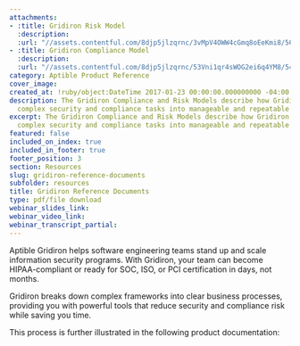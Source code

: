 ```yaml
---
attachments:
- :title: Gridiron Risk Model
  :description:
  :url: "//assets.contentful.com/8djp5jlzqrnc/3vMpV4OWW4cGmq8oEeKmi8/563a04a84e07ea032d955724eb6947be/gridiron-risk-model.pdf"
- :title: Gridiron Compliance Model
  :description:
  :url: "//assets.contentful.com/8djp5jlzqrnc/53Vni1qr4sWOG2ei6q4YM8/54d12b3aefb85b505de5be988df721a8/gridiron-compliance-model.pdf"
category: Aptible Product Reference
cover_image:
created_at: !ruby/object:DateTime 2017-01-23 00:00:00.000000000 -04:00
description: The Gridiron Compliance and Risk Models describe how Gridiron transforms
  complex security and compliance tasks into manageable and repeatable business processes.
excerpt: The Gridiron Compliance and Risk Models describe how Gridiron transforms
  complex security and compliance tasks into manageable and repeatable business processes.
featured: false
included_on_index: true
included_in_footer: true
footer_position: 3
section: Resources
slug: gridiron-reference-documents
subfolder: resources
title: Gridiron Reference Documents
type: pdf/file download
webinar_slides_link:
webinar_video_link:
webinar_transcript_partial:
---
```


Aptible Gridiron helps software engineering teams stand up and scale information security programs. With Gridiron, your team can become HIPAA-compliant or ready for SOC, ISO, or PCI certification in days, not months.

Gridiron breaks down complex frameworks into clear business processes, providing you with powerful tools that reduce security and compliance risk while saving you time.

This process is further illustrated in the following product documentation: